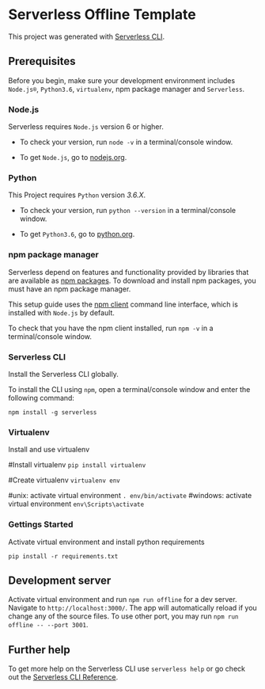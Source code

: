 
# Serverless Offline Template

This project was generated with [Serverless CLI](https://github.com/serverless/serverless).


## Prerequisites 

Before you begin, make sure your development environment includes `Node.js®`, `Python3.6`, `virtualenv`, npm package manager and `Serverless`. 


### Node.js

Serverless requires `Node.js` version 6 or higher.

* To check your version, run `node -v` in a terminal/console window.

* To get `Node.js`, go to [nodejs.org](https://nodejs.org "Nodejs.org").


### Python

This Project requires `Python` version *3.6.X*.

* To check your version, run `python --version` in a terminal/console window.

* To get `Python3.6`, go to [python.org](https://www.python.org/downloads/release/python-360/ "Python 3.6.0").


### npm package manager

Serverless depend on features and functionality provided by libraries that are available as [npm packages](https://docs.npmjs.com/getting-started/what-is-npm). To download and install npm packages, you must have an npm package manager. 

This setup guide uses the [npm client](https://docs.npmjs.com/cli/install) command line interface, which is installed with `Node.js` by default. 

To check that you have the npm client installed, run `npm -v` in a terminal/console window.


### Serverless CLI

Install the Serverless CLI globally. 

To install the CLI using `npm`, open a terminal/console window and enter the following command:

`npm install -g serverless`


### Virtualenv

Install and use virtualenv

#Install virtualenv
`pip install virtualenv`

#Create virtualenv
`virtualenv env`

#unix: activate virtual environment
`. env/bin/activate`
#windows: activate virtual environment
`env\Scripts\activate`


### Gettings Started

Activate virtual environment and install python requirements 

`pip install -r requirements.txt`


## Development server

Activate virtual environment and run `npm run offline` for a dev server. Navigate to `http://localhost:3000/`. The app will automatically reload if you change any of the source files. To use other port, you may run `npm run offline -- --port 3001`.


## Further help

To get more help on the Serverless CLI use `serverless help` or go check out the [Serverless CLI Reference](https://serverless.com/framework/docs/providers/aws/cli-reference/).
